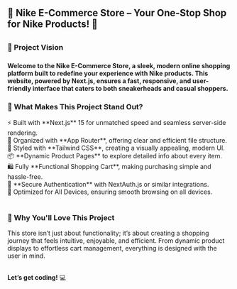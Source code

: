 <h2>🛒 Nike E-Commerce Store – Your One-Stop Shop for Nike Products! 👟<h2/>

<h3>🎯 Project Vision<h3/>
  
<h4>Welcome to the Nike E-Commerce Store, a sleek, modern online shopping platform built to redefine your experience with Nike products. This website, powered by Next.js, ensures a fast, responsive, and user-friendly interface that caters to both sneakerheads and casual shoppers.<h4/>
  
<h3>🔑 What Makes This Project Stand Out?</h3>
⚡ Built with **Next.js** 15 for unmatched speed and seamless server-side rendering.<br>
📂 Organized with **App Router**, offering clear and efficient file structure.<br>
🎨 Styled with **Tailwind CSS**, creating a visually appealing, modern UI.<br>
📦 **Dynamic Product Pages** to explore detailed info about every item.<br>
🛍️ Fully **Functional Shopping Cart**, making purchasing simple and hassle-free.<br>
🔐 **Secure Authentication** with NextAuth.js or similar integrations.<br>
📱 Optimized for All Devices, ensuring smooth browsing on all devices.<br><br>

<h3>🚀 Why You'll Love This Project</h3>
This store isn’t just about functionality; it’s about creating a shopping journey that feels intuitive, enjoyable, and efficient. From dynamic product displays to effortless cart management, everything is designed with the user in mind.
<br><br>

**Let’s get coding!** 💻
